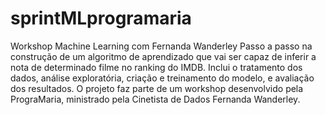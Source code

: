 # sprintMLprogramaria
Workshop Machine Learning com Fernanda Wanderley
Passo a passo na construção de um algoritmo de aprendizado que vai ser capaz de inferir a nota de determinado filme no ranking do IMDB. Inclui o tratamento dos dados, análise exploratória, criação e treinamento do modelo, e avaliação dos resultados.
O projeto faz parte de um workshop desenvolvido pela PrograMaria, ministrado pela Cinetista de Dados Fernanda Wanderley.
